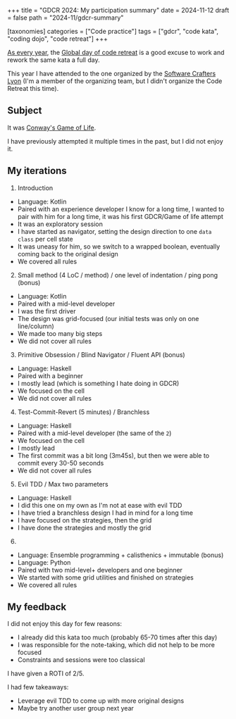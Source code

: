 +++
title = "GDCR 2024: My participation summary"
date = 2024-11-12
draft = false
path = "2024-11/gdcr-summary"

[taxonomies]
categories = ["Code practice"]
tags = ["gdcr", "code kata", "coding dojo", "code retreat"]
+++

[As every year](@/blog/2023-11-05_gdcr-summary.md), the [Global day of code retreat](https://www.coderetreat.org/events/) is a good excuse to work and rework the same kata a full day.

This year I have attended to the one organized by the [Software Crafters Lyon](https://twitter.com/swcraftlyon)
(I'm a member of the organizing team, but I didn't organize the Code Retreat this time).

## Subject

It was [Conway's Game of Life](https://en.wikipedia.org/wiki/Conway%27s_Game_of_Life).

I have previously attempted it multiple times in the past, but I did not enjoy it.

## My iterations

1. Introduction
  * Language: Kotlin
  * Paired with an experience developer I know for a long time, I wanted to pair with him for a long time, it was his first GDCR/Game of life attempt
  * It was an exploratory session
  * I have started as navigator, setting the design direction to one `data class` per cell state
  * It was uneasy for him, so we switch to a wrapped boolean, eventually coming back to the original design
  * We covered all rules
2. Small method (4 LoC / method) / one level of indentation / ping pong (bonus)
  * Language: Kotlin
  * Paired with a mid-level developer
  * I was the first driver
  * The design was grid-focused (our initial tests was only on one line/column)
  * We made too many big steps
  * We did not cover all rules
3. Primitive Obsession / Blind Navigator / Fluent API (bonus)
  * Language: Haskell
  * Paired with a beginner
  * I mostly lead (which is something I hate doing in GDCR)
  * We focused on the cell
  * We did not cover all rules
4. Test-Commit-Revert (5 minutes) / Branchless
  * Language: Haskell
  * Paired with a mid-level developer (the same of the `2`)
  * We focused on the cell
  * I mostly lead
  * The first commit was a bit long (3m45s), but then we were able to commit every 30-50 seconds
  * We did not cover all rules
5. Evil TDD / Max two parameters
  * Language: Haskell
  * I did this one on my own as I'm not at ease with evil TDD
  * I have tried a branchless design I had in mind for a long time
  * I have focused on the strategies, then the grid
  * I have done the strategies and mostly the grid
6.
  * Language: Ensemble programming + calisthenics + immutable (bonus)
  * Language: Python
  * Paired with two mid-level+ developers and one beginner
  * We started with some grid utilities and finished on strategies
  * We covered all rules

## My feedback

I did not enjoy this day for few reasons:

- I already did this kata too much (probably 65-70 times after this day)
- I was responsible for the note-taking, which did not help to be more focused
- Constraints and sessions were too classical

I have given a ROTI of 2/5.

I had few takeaways:

- Leverage evil TDD to come up with more original designs
- Maybe try another user group next year
